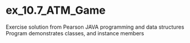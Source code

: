 # ex_10.7_ATM_Game
Exercise solution from Pearson JAVA programming and data structures  
Program demonstrates classes, and instance members

